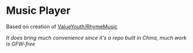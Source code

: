 # Music Player

Based on creation of [ValueYouth/RhymeMusic](https://github.com/ValueYouth/RhymeMusic)

*It does bring much convenience since it's a repo built in China, much work is GFW-free*

